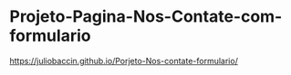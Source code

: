 # Projeto-Pagina-Nos-Contate-com-formulario

https://juliobaccin.github.io/Porjeto-Nos-contate-formulario/

